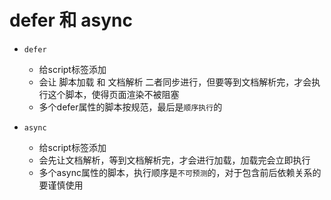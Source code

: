 # defer 和 async

- `defer`
    - 给script标签添加
    - 会让 脚本加载 和 文档解析 二者同步进行，但要等到文档解析完，才会执行这个脚本，使得页面渲染不被阻塞
    - 多个defer属性的脚本按规范，最后是`顺序执行`的

- `async`
    - 给script标签添加
    - 会先让文档解析，等到文档解析完，才会进行加载，加载完会立即执行
    - 多个async属性的脚本，执行顺序是`不可预测`的，对于包含前后依赖关系的要谨慎使用